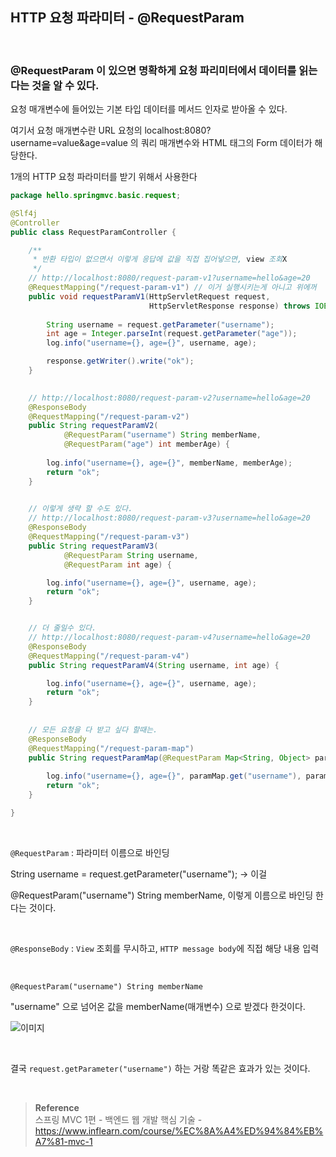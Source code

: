 ## HTTP 요청 파라미터 - @RequestParam

<br/>

### @RequestParam 이 있으면 명확하게 요청 파리미터에서 데이터를 읽는 다는 것을 알 수 있다.

요청 매개변수에 들어있는 기본 타입 데이터를 메서드 인자로 받아올 수 있다.

여기서 요청 매개변수란 URL 요청의 localhost:8080?username=value&age=value 의 쿼리 매개변수와 HTML 태그의 Form 데이터가 해당한다.

1개의 HTTP 요청 파라미터를 받기 위해서 사용한다



```java
package hello.springmvc.basic.request;

@Slf4j
@Controller
public class RequestParamController {

    /**
     * 반환 타입이 없으면서 이렇게 응답에 값을 직접 집어넣으면, view 조회X
     */
    // http://localhost:8080/request-param-v1?username=hello&age=20
    @RequestMapping("/request-param-v1") // 이거 실행시키는게 아니고 위에꺼
    public void requestParamV1(HttpServletRequest request,
                               HttpServletResponse response) throws IOException {
			       
        String username = request.getParameter("username");
        int age = Integer.parseInt(request.getParameter("age"));
        log.info("username={}, age={}", username, age);

        response.getWriter().write("ok");
    }

    
    // http://localhost:8080/request-param-v2?username=hello&age=20
    @ResponseBody
    @RequestMapping("/request-param-v2")
    public String requestParamV2(
            @RequestParam("username") String memberName,
            @RequestParam("age") int memberAge) {
        
        log.info("username={}, age={}", memberName, memberAge);
        return "ok";
    }

			
    // 이렇게 생략 할 수도 있다.
    // http://localhost:8080/request-param-v3?username=hello&age=20
    @ResponseBody
    @RequestMapping("/request-param-v3")
    public String requestParamV3(
            @RequestParam String username,
            @RequestParam int age) {

        log.info("username={}, age={}", username, age);
        return "ok";
    }


    // 더 줄일수 있다.
    // http://localhost:8080/request-param-v4?username=hello&age=20
    @ResponseBody
    @RequestMapping("/request-param-v4")
    public String requestParamV4(String username, int age) {

        log.info("username={}, age={}", username, age);
        return "ok";
    }
		
		
    // 모든 요청을 다 받고 싶다 할때는.
    @ResponseBody
    @RequestMapping("/request-param-map")
    public String requestParamMap(@RequestParam Map<String, Object> paramMap) {
    
        log.info("username={}, age={}", paramMap.get("username"), paramMap.get("age"));
        return "ok";
    }

}
```

<br/>

`@RequestParam` : 파라미터 이름으로 바인딩

String username = request.getParameter("username"); -> 이걸


@RequestParam("username") String memberName, 이렇게 이름으로 바인딩 한다는 것이다.


<br/>


`@ResponseBody` : `View` 조회를 무시하고, `HTTP message body`에 직접 해당 내용 입력

<br/>


`@RequestParam("username") String memberName`

"username" 으로 넘어온 값을 memberName(매개변수) 으로 받겠다 한것이다. 


![이미지](/programming/img/갸2.PNG)

<br/>

결국 `request.getParameter("username")` 하는 거랑 똑같은 효과가 있는 것이다.


<br/>

>**Reference** <br/>스프링 MVC 1편 - 백엔드 웹 개발 핵심 기술 - https://www.inflearn.com/course/%EC%8A%A4%ED%94%84%EB%A7%81-mvc-1
